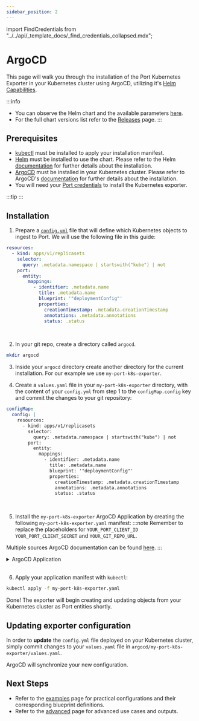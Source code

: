 ```yaml
---
sidebar_position: 2
---
```


import FindCredentials from "../../api/\_template_docs/\_find_credentials_collapsed.mdx";

# ArgoCD

This page will walk you through the installation of the Port Kubernetes Exporter in your Kubernetes cluster using ArgoCD, utilizing it's [Helm Capabilities](https://argo-cd.readthedocs.io/en/stable/user-guide/helm/).

:::info
- You can observe the Helm chart and the available parameters [here](https://github.com/port-labs/helm-charts/tree/main/charts/port-k8s-exporter).
- For the full chart versions list refer to the [Releases](https://github.com/port-labs/helm-charts/releases?q=port-k8s-exporter&expanded=true) page.
:::

## Prerequisites

- [kubectl](https://kubernetes.io/docs/tasks/tools/#kubectl) must be installed to apply your installation manifest.
- [Helm](https://helm.sh) must be installed to use the chart. Please refer to the Helm [documentation](https://helm.sh/docs/intro/install/) for further details about the installation.
- [ArgoCD](https://argoproj.github.io/cd/) must be installed in your Kubernetes cluster. Please refer to ArgoCD's [documentation](https://argo-cd.readthedocs.io/en/stable/getting_started/#1-install-argo-cd) for further details about the installation.
- You will need your [Port credentials](/build-your-software-catalog/sync-data-to-catalog/api/api.md#find-your-port-credentials) to install the Kubernetes exporter.

:::tip
<FindCredentials />
:::


## Installation

1. Prepare a [`config.yml`](/build-your-software-catalog/sync-data-to-catalog/kubernetes/#exporter-configyml-file) file that will define which Kubernetes objects to ingest to Port.
We will use the following file in this guide:

```yaml showLineNumbers
resources:
  - kind: apps/v1/replicasets
    selector:
      query: .metadata.namespace | startswith("kube") | not
    port:
      entity:
        mappings:
          - identifier: .metadata.name
            title: .metadata.name
            blueprint: '"deploymentConfig"'
            properties:
              creationTimestamp: .metadata.creationTimestamp
              annotations: .metadata.annotations
              status: .status
```
<br/>

2. In your git repo, create a directory called `argocd`.
```bash
mkdir argocd
```

3. Inside your `argocd` directory create another directory for the current installation. For our example we use `my-port-k8s-exporter`.

4. Create a `values.yaml` file in your `my-port-k8s-exporter` directory, with the content of your `config.yml` from step 1 to the `configMap.config` key and commit the changes to your git repository:

```yaml showLineNumbers
configMap:
  config: |
    resources:
      - kind: apps/v1/replicasets
        selector:
          query: .metadata.namespace | startswith("kube") | not
        port:
          entity:
            mappings:
              - identifier: .metadata.name
                title: .metadata.name
                blueprint: '"deploymentConfig"'
                properties:
                  creationTimestamp: .metadata.creationTimestamp
                  annotations: .metadata.annotations
                  status: .status
```
<br/>

5. Install the `my-port-k8s-exporter` ArgoCD Application by creating the following `my-port-k8s-exporter.yaml` manifest:
:::note
Remember to replace the placeholders for `YOUR_PORT_CLIENT_ID` `YOUR_PORT_CLIENT_SECRET` and `YOUR_GIT_REPO_URL`.

Multiple sources ArgoCD documentation can be found [here](https://argo-cd.readthedocs.io/en/stable/user-guide/multiple_sources/#helm-value-files-from-external-git-repository).
:::

<details>
  <summary>ArgoCD Application</summary>

```yaml showLineNumbers
apiVersion: argoproj.io/v1alpha1
kind: Application
metadata:
  name: my-port-k8s-exporter
  namespace: argocd
spec:
  destination:
    namespace: my-port-k8s-exporter
    server: https://kubernetes.default.svc
  project: default
  sources:
  - repoURL: 'https://port-labs.github.io/helm-charts/'
    chart: port-k8s-exporter
    targetRevision: 0.2.3
    helm:
      valueFiles:
      - $values/argocd/my-port-k8s-exporter/values.yaml
      parameters:
        - name: secret.secrets.portClientId
          value: YOUR_PORT_CLIENT_ID
        - name: secret.secrets.portClientSecret
          value: YOUR_PORT_CLIENT_SECRET
  - repoURL: YOUR_GIT_REPO_URL
    targetRevision: main
    ref: values
  syncPolicy:
    automated:
      prune: true
      selfHeal: true
    syncOptions:
    - CreateNamespace=true
```

</details>
<br/>

6. Apply your application manifest with `kubectl`:
```bash
kubectl apply -f my-port-k8s-exporter.yaml
```
Done! The exporter will begin creating and updating objects from your Kubernetes cluster as Port entities shortly.

## Updating exporter configuration

In order to **update** the `config.yml` file deployed on your Kubernetes cluster, simply commit changes to your `values.yaml` file in `argocd/my-port-k8s-exporter/values.yaml`.

ArgoCD will synchronize your new configuration.

## Next Steps

- Refer to the [examples](/build-your-software-catalog/sync-data-to-catalog/kubernetes/basic-example.md) page for practical configurations and their corresponding blueprint definitions.
- Refer to the [advanced](/build-your-software-catalog/sync-data-to-catalog/kubernetes/advanced.md) page for advanced use cases and outputs.